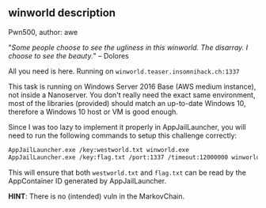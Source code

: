 ## winworld description ##

Pwn500, author: awe

"*Some people choose to see the ugliness in this winworld. The disarray. I choose to see the beauty.*" – Dolores


All you need is here. Running on `winworld.teaser.insomnihack.ch:1337`

This task is running on Windows Server 2016 Base (AWS medium instance), not inside a Nanoserver. You don't really need the exact same environment, most of the libraries (provided) should match an up-to-date Windows 10, therefore a Windows 10 host or VM is good enough.

Since I was too lazy to implement it properly in AppJailLauncher, you will need to run the following commands to setup this challenge correctly:
```bash
AppJailLauncher.exe /key:westworld.txt winworld.exe
AppJailLauncher.exe /key:flag.txt /port:1337 /timeout:12000000 winworld.exe
```

This will ensure that both `westworld.txt` and `flag.txt` can be read by the AppContainer ID generated by AppJailLauncher.

**HINT**: There is no (intended) vuln in the MarkovChain.
